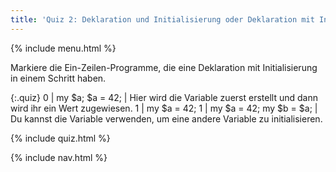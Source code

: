 ```yaml
---
title: 'Quiz 2: Deklaration und Initialisierung oder Deklaration mit Initialisierung'
---
```


{% include menu.html %}

Markiere die Ein-Zeilen-Programme, die eine Deklaration mit Initialisierung in einem Schritt haben.

{:.quiz}
0 | my $a; $a = 42; | Hier wird die Variable zuerst erstellt und dann wird ihr ein Wert zugewiesen.
1 | my $a = 42;
1 | my $a = 42; my $b = $a; | Du kannst die Variable verwenden, um eine andere Variable zu initialisieren.

{% include quiz.html %}

{% include nav.html %}